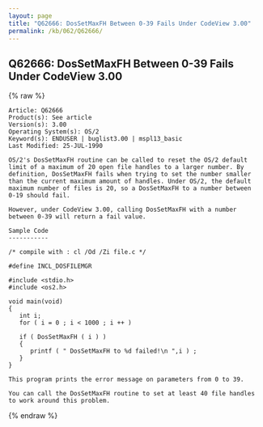 ```yaml
---
layout: page
title: "Q62666: DosSetMaxFH Between 0-39 Fails Under CodeView 3.00"
permalink: /kb/062/Q62666/
---
```


## Q62666: DosSetMaxFH Between 0-39 Fails Under CodeView 3.00

{% raw %}

	Article: Q62666
	Product(s): See article
	Version(s): 3.00
	Operating System(s): OS/2
	Keyword(s): ENDUSER | buglist3.00 | mspl13_basic
	Last Modified: 25-JUL-1990
	
	OS/2's DosSetMaxFH routine can be called to reset the OS/2 default
	limit of a maximum of 20 open file handles to a larger number. By
	definition, DosSetMaxFH fails when trying to set the number smaller
	than the current maximum amount of handles. Under OS/2, the default
	maximum number of files is 20, so a DosSetMaxFH to a number between
	0-19 should fail.
	
	However, under CodeView 3.00, calling DosSetMaxFH with a number
	between 0-39 will return a fail value.
	
	Sample Code
	-----------
	
	/* compile with : cl /Od /Zi file.c */
	
	#define INCL_DOSFILEMGR
	
	#include <stdio.h>
	#include <os2.h>
	
	void main(void)
	{
	   int i;
	   for ( i = 0 ; i < 1000 ; i ++ )
	
	   if ( DosSetMaxFH ( i ) )
	   {
	      printf ( " DosSetMaxFH to %d failed!\n ",i ) ;
	   }
	}
	
	This program prints the error message on parameters from 0 to 39.
	
	You can call the DosSetMaxFH routine to set at least 40 file handles
	to work around this problem.

{% endraw %}
